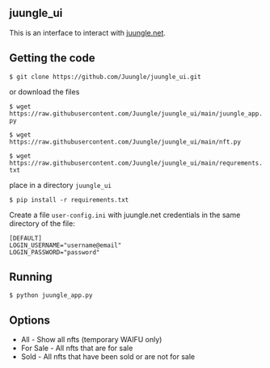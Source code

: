 ## juungle_ui
This is an interface to interact with [juungle.net](https://juungle.net).

## Getting the code

`$ git clone https://github.com/Juungle/juungle_ui.git`

or download the files

`$ wget https://raw.githubusercontent.com/Juungle/juungle_ui/main/juungle_app.py`

`$ wget https://raw.githubusercontent.com/Juungle/juungle_ui/main/nft.py`

`$ wget https://raw.githubusercontent.com/Juungle/juungle_ui/main/requrements.txt`


place in a directory `juungle_ui`

`$ pip install -r requirements.txt`

Create a file `user-config.ini` with juungle.net credentials
in the same directory of the file:
```
[DEFAULT]
LOGIN_USERNAME="username@email"
LOGIN_PASSWORD="password"
```

## Running
`$ python juungle_app.py`

## Options
* All - Show all nfts (temporary WAIFU only)
* For Sale - All nfts that are for sale
* Sold - All nfts that have been sold or are not for sale
